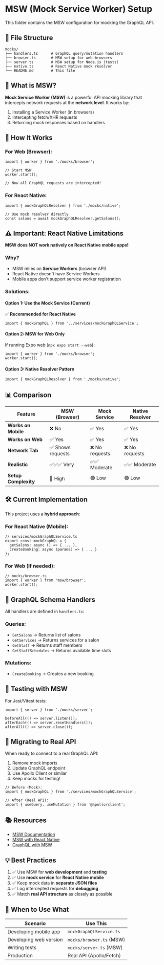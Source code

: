 # MSW (Mock Service Worker) Setup

This folder contains the MSW configuration for mocking the GraphQL API.

## 📁 File Structure

```
mocks/
├── handlers.ts      # GraphQL query/mutation handlers
├── browser.ts       # MSW setup for web browsers
├── server.ts        # MSW setup for Node.js (tests)
├── native.ts        # React Native mock resolver
└── README.md        # This file
```

## 🎯 What is MSW?

**Mock Service Worker (MSW)** is a powerful API mocking library that intercepts network requests at the **network level**. It works by:

1. Installing a Service Worker (in browsers)
2. Intercepting fetch/XHR requests
3. Returning mock responses based on handlers

## 🚀 How It Works

### For Web (Browser):
```tsx
import { worker } from './mocks/browser';

// Start MSW
worker.start();

// Now all GraphQL requests are intercepted!
```

### For React Native:
```tsx
import { mockGraphQLResolver } from './mocks/native';

// Use mock resolver directly
const salons = await mockGraphQLResolver.getSalons();
```

## ⚠️ **Important: React Native Limitations**

**MSW does NOT work natively on React Native mobile apps!**

### Why?
- MSW relies on **Service Workers** (browser API)
- React Native doesn't have Service Workers
- Mobile apps don't support service worker registration

### Solutions:

#### Option 1: Use the Mock Service (Current)
✅ **Recommended for React Native**
```tsx
import { mockGraphQL } from '../services/mockGraphQLService';
```

#### Option 2: MSW for Web Only
If running Expo web (`npx expo start --web`):
```tsx
import { worker } from './mocks/browser';
worker.start();
```

#### Option 3: Native Resolver Pattern
```tsx
import { mockGraphQLResolver } from './mocks/native';
```

## 📊 Comparison

| Feature | MSW (Browser) | Mock Service | Native Resolver |
|---------|---------------|--------------|-----------------|
| **Works on Mobile** | ❌ No | ✅ Yes | ✅ Yes |
| **Works on Web** | ✅ Yes | ✅ Yes | ✅ Yes |
| **Network Tab** | ✅ Shows requests | ❌ No requests | ❌ No requests |
| **Realistic** | ✅✅✅ Very | ✅✅ Moderate | ✅✅ Moderate |
| **Setup Complexity** | 🔴 High | 🟢 Low | 🟢 Low |

## 🛠️ Current Implementation

This project uses a **hybrid approach**:

### For React Native (Mobile):
```tsx
// services/mockGraphQLService.ts
export const mockGraphQL = {
  getSalons: async () => { ... },
  createBooking: async (params) => { ... }
};
```

### For Web (If needed):
```tsx
// mocks/browser.ts
import { worker } from 'msw/browser';
worker.start();
```

## 📝 GraphQL Schema Handlers

All handlers are defined in `handlers.ts`:

### Queries:
- `GetSalons` → Returns list of salons
- `GetServices` → Returns services for a salon
- `GetStaff` → Returns staff members
- `GetStaffSchedules` → Returns available time slots

### Mutations:
- `CreateBooking` → Creates a new booking

## 🧪 Testing with MSW

For Jest/Vitest tests:

```tsx
import { server } from './mocks/server';

beforeAll(() => server.listen());
afterEach(() => server.resetHandlers());
afterAll(() => server.close());
```

## 🔄 Migrating to Real API

When ready to connect to a real GraphQL API:

1. Remove mock imports
2. Update GraphQL endpoint
3. Use Apollo Client or similar
4. Keep mocks for testing!

```tsx
// Before (Mock):
import { mockGraphQL } from './services/mockGraphQLService';

// After (Real API):
import { useQuery, useMutation } from '@apollo/client';
```

## 📚 Resources

- [MSW Documentation](https://mswjs.io/)
- [MSW with React Native](https://github.com/mswjs/msw/discussions/1644)
- [GraphQL with MSW](https://mswjs.io/docs/api/graphql)

## 💡 Best Practices

1. ✅ Use MSW for **web development** and **testing**
2. ✅ Use **mock service** for **React Native mobile**
3. ✅ Keep mock data in **separate JSON files**
4. ✅ Log intercepted requests for **debugging**
5. ✅ Match **real API structure** as closely as possible

## 🎯 When to Use What

| Scenario | Use This |
|----------|----------|
| Developing mobile app | `mockGraphQLService.ts` |
| Developing web version | `mocks/browser.ts` (MSW) |
| Writing tests | `mocks/server.ts` (MSW) |
| Production | Real API (Apollo/Fetch) |
